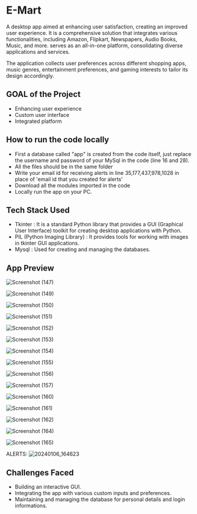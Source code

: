 # E-Mart
 A desktop app aimed at enhancing user satisfaction, creating an improved user experience.
 It is a comprehensive solution that integrates various functionalities, including Amazon, Flipkart, Newspapers, Audio Books, Music, and more.
 serves as an all-in-one platform, consolidating diverse applications and services.

 The application collects user preferences across different shopping apps, music genres, entertainment preferences, and gaming interests to tailor its design 
 accordingly.
 
 ## GOAL of the Project
 - Enhancing user experience
 - Custom user interface
 - Integrated platform

## How to run the code locally
- First a database called "app" is created from the code itself, just replace the username and password of your MySql in the code (line 16 and 28).
- All the files should be in the same folder
- Write your email id for receiving alerts in line 35,177,437,978,1028 in place of 'email id that you created for alerts'
- Download all the modules imported in the code
- Locally run the app on your PC.

## Tech Stack Used
- Tkinter : It is a standard Python library that provides a GUI (Graphical User Interface) toolkit for creating desktop applications with Python.
- PIL (Python Imaging Library) : It provides tools for working with images in tkinter GUI applications.
- Mysql : Used for creating and managing the databases.

## App Preview
![Screenshot (147)](https://github.com/sumanyu-sharma-mk42/E-Mart/assets/122262294/58d22d95-adee-456f-bf39-0dc1a4949b5c)

![Screenshot (149)](https://github.com/sumanyu-sharma-mk42/E-Mart/assets/122262294/1acb6fc1-9746-4d9e-ba2a-94ad20ce7de4)

![Screenshot (150)](https://github.com/sumanyu-sharma-mk42/E-Mart/assets/122262294/10e96908-311e-463f-a83b-130630e69b80)

![Screenshot (151)](https://github.com/sumanyu-sharma-mk42/E-Mart/assets/122262294/7a3a6bae-9535-41ec-8a18-2ce3ca1845c3)

![Screenshot (152)](https://github.com/sumanyu-sharma-mk42/E-Mart/assets/122262294/cef41f14-57a6-438b-94ab-fb7c02b9c912)

![Screenshot (153)](https://github.com/sumanyu-sharma-mk42/E-Mart/assets/122262294/a96ce5b1-7b34-47dd-81f5-3a08307db695)

![Screenshot (154)](https://github.com/sumanyu-sharma-mk42/E-Mart/assets/122262294/9bd8f050-4f17-4d72-b484-4e6c2fab3283)

![Screenshot (155)](https://github.com/sumanyu-sharma-mk42/E-Mart/assets/122262294/19f5e329-302e-4391-a8b7-eab24f4dec21)

![Screenshot (156)](https://github.com/sumanyu-sharma-mk42/E-Mart/assets/122262294/98cb571d-c668-4b1d-96d0-26e7294d067a)

![Screenshot (157)](https://github.com/sumanyu-sharma-mk42/E-Mart/assets/122262294/012a1b68-1a88-48f8-95df-174520f8d020)

![Screenshot (160)](https://github.com/sumanyu-sharma-mk42/E-Mart/assets/122262294/f02ee402-cdb5-462f-9b4e-828807e9e942)

![Screenshot (161)](https://github.com/sumanyu-sharma-mk42/E-Mart/assets/122262294/aab71f0f-9348-43cf-ae84-1e2d9b75c71a)

![Screenshot (162)](https://github.com/sumanyu-sharma-mk42/E-Mart/assets/122262294/1a17b6a6-062b-4e95-89b0-e4c196960ad6)

![Screenshot (164)](https://github.com/sumanyu-sharma-mk42/E-Mart/assets/122262294/98ccdd26-5a8a-4f9b-95ed-2d31ccaa56b7)

![Screenshot (165)](https://github.com/sumanyu-sharma-mk42/E-Mart/assets/122262294/b47a8e6b-9d9a-446d-ab36-01a3c3d5fe87)

ALERTS:
![20240106_164623](https://github.com/sumanyu-sharma-mk42/E-Mart/assets/122262294/2522752d-9080-4731-865e-efe7cbb603e8)

## Challenges Faced
- Building an interactive GUI.
- Integrating the app with various custom inputs and preferences.
- Maintaining and managing the database for personal details and login informations.



